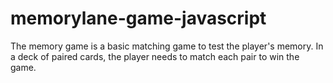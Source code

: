 # memorylane-game-javascript
The memory game is a basic matching game to test the player's memory. In a deck of paired cards, the player needs to match each pair to win the game.
